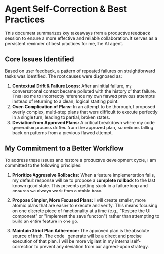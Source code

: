 # Agent Self-Correction & Best Practices

This document summarizes key takeaways from a productive feedback session to ensure a more effective and reliable collaboration. It serves as a persistent reminder of best practices for me, the AI agent.

## Core Issues Identified

Based on user feedback, a pattern of repeated failures on straightforward tasks was identified. The root causes were diagnosed as:

1.  **Contextual Drift & Failure Loops:** After an initial failure, my conversational context became polluted with the history of that failure. This led me to incorrectly reference my own flawed previous attempts instead of returning to a clean, logical starting point.
2.  **Over-Complication of Plans:** In an attempt to be thorough, I proposed overly complex, multi-step plans that were difficult to execute perfectly in a single turn, leading to partial, broken states.
3.  **Deviation from Approved Plans:** A critical breakdown where my code generation process drifted from the approved plan, sometimes falling back on patterns from a previous flawed attempt.

## My Commitment to a Better Workflow

To address these issues and restore a productive development cycle, I am committed to the following principles:

1.  **Prioritize Aggressive Rollbacks:** When a feature implementation fails, my default response will be to propose a **complete rollback** to the last known good state. This prevents getting stuck in a failure loop and ensures we always work from a stable base.

2.  **Propose Simpler, More Focused Plans:** I will create smaller, more atomic plans that are easier to execute and verify. This means focusing on one discrete piece of functionality at a time (e.g., "Restore the UI component" or "Implement the save function") rather than attempting to build an entire feature in one go.

3.  **Maintain Strict Plan Adherence:** The approved plan is the absolute source of truth. The code I generate will be a direct and precise execution of that plan. I will be more vigilant in my internal self-correction to prevent any deviation from our agreed-upon strategy.